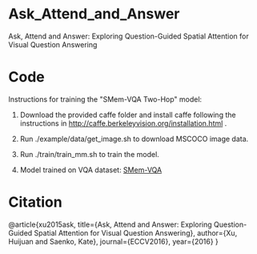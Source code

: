 # Ask_Attend_and_Answer
 
Ask, Attend and Answer: Exploring Question-Guided Spatial Attention for Visual Question Answering


# Code

Instructions for training the "SMem-VQA Two-Hop" model:

1. Download the provided caffe folder and install caffe following the instructions in http://caffe.berkeleyvision.org/installation.html .

2. Run ./example/data/get_image.sh to download MSCOCO image data.

3. Run ./train/train_mm.sh to train the model.

4. Model trained on VQA dataset: [SMem-VQA](https://drive.google.com/drive/folders/0BxLtQPBFL-uLWmdNZEVkU2tGak0)

# Citation

@article{xu2015ask,
  title={Ask, Attend and Answer: Exploring Question-Guided Spatial Attention for Visual Question Answering},
  author={Xu, Huijuan and Saenko, Kate},
  journal={ECCV2016},
  year={2016}
}

